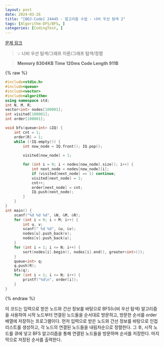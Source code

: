 ```yaml
---
layout: post
date: 2024-03-26
title: "[BOJ-Code] 24445 - 알고리즘 수업 - 너비 우선 탐색 2"
tags: [Algorithm-DFS/BFS, ]
categories: [CodingTest, ]
---
```



[문제 링크](https://www.acmicpc.net/problem/24445)


> 💡 너비 우선 탐색/그래프 이론/그래프 탐색/정렬


> **Memory   8304KB                                   Time   120ms                                Code Length   911B**



{% raw %}
```c++
#include<stdio.h>
#include<queue>
#include<vector>
#include<algorithm>
using namespace std;
int N, M, R;
vector<int> nodes[100001];
int visited[100001];
int order[100001];

void bfs(queue<int> &IQ) {
	int cnt = 1;
	order[R] = 1;
	while (!IQ.empty()) {
		int now_node = IQ.front(); IQ.pop();
		
		visited[now_node] = 1;

		for (int i = 0; i < nodes[now_node].size(); i++) {
			int next_node = nodes[now_node][i];
			if (visited[next_node] == 1) continue;
			visited[next_node] = 1;
			cnt++;
			order[next_node] = cnt;
			IQ.push(next_node);
		}
	}
}
int main() {
	scanf("%d %d %d", &N, &M, &R);
	for (int i = 0; i < M; i++) {
		int u, v;
		scanf(" %d %d", &u, &v);
		nodes[u].push_back(v);
		nodes[v].push_back(u);
	}
	for (int i = 1; i <= N; i++) {
		sort(nodes[i].begin(), nodes[i].end(), greater<int>());
	}
	queue<int> q;
	q.push(R);
	bfs(q);
	for (int i = 1; i <= N; i++) {
		printf("%d\n", order[i]);
	}
}
```
{% endraw %}



이 코드는 입력으로 받은 노드와 간선 정보를 바탕으로 BFS(너비 우선 탐색) 알고리즘을 사용하여 시작 노드부터 연결된 노드들을 순서대로 방문하고, 방문한 순서를 order 배열에 저장하는 프로그램이다. 먼저 입력으로 받은 노드와 간선 정보를 바탕으로 인접 리스트를 생성하고, 각 노드의 연결된 노드들을 내림차순으로 정렬한다. 그 후, 시작 노드를 큐에 넣고 BFS 알고리즘을 통해 연결된 노드들을 방문하며 순서를 저장한다. 마지막으로 저장된 순서를 출력한다.

